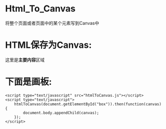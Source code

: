 # Html_To_Canvas
将整个页面或者页面中的某个元素写到Canvas中

<body>
	<div id="box">
		<h1>HTML保存为Canvas:</h1>
		<div id="content">这里是<strong>主要内容</strong>区域</div>
	</div>
	<h1>下面是画板:</h1>
	
	<script type="text/javascript" src="htmlToCanvas.js"></script>
	<script type="text/javascript">
		htmlToCanvas(document.getElementById("box")).then(function(canvas) {
			document.body.appendChild(canvas);
		});
	</script>
</body>
